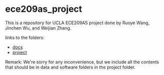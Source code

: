 # ece209as_project

This is a repository for UCLA ECE209AS project done by Ruoye Wang, Jinchen Wu, and Weijian Zhang.

links to the folders:

* [docs](docs)
* [project](project)

Remark: We're sorry for any inconvenience, but we include all the contents that should be in data and software folders in the project folder.

